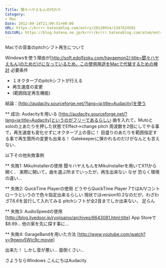 ```yaml
---
Title: 聞々ハヤえもんの代わり
Category:
- Mac
Date: 2012-09-14T21:09:51+09:00
URL: https://krrrr.hatenablog.com/entry/20120914/1347624591
EditURL: https://blog.hatena.ne.jp/krrrr/krrrr.hatenablog.com/atom/entry/11696248318756262933
---
```


Macでの音楽のpitchシフト再生について

Windowsを使う理由が[http://soft.edolfzoku.com/hayaemon2/:title=聞々ハヤえもん]のためだけになっているため，この使用用途をMacで代替するための検討
必要条件
- １オクターブのpitchシフトが行える
- 再生速度の変更
- (範囲指定再生機能)

結論：[http://audacity.sourceforge.net/?lang=ja:title=Audacity]を使う

** 成功: Audacityを用いる
[http://audacity.sourceforge.net/?lang=ja:title=Audacity]というのがフリーであるらしい
曲を入れて，Mutoとsoloの上あたりを押した状態でEffect->change pitch
周波数を2倍にしてやる事で，再生速度も変化せずにオクターブ上の音に！
目盛りのあたりを範囲指定する事で再生箇所の変更も出来る！
Gatekeeperに弾かれるのだけがなんとも言えない．

以下その他失敗事例

** 失敗1: MikuInstallerの使用
聞々ハヤえもんをMikuInstallerを用いてX11から開く．
実際に開いて，曲を選ぶ所までいったが，再生出来ない
なぜ
恐らく環境の違い...

** 失敗2: QuickTime Playerの使用
どうやらQuickTime Player 7ではA/Vコントローラというので色々指定出来るらしい
現状ではversion10.2なのだが，わざわざ7.6.6を並行して入れてみる
pitchシフトが全2音までしか出来ない，
足らん

** 失敗3: AudioSpeedの使用
[http://blog.livedoor.jp/ryojisaino/archives/6643081.html:title]
App Storeで$8.99...
他の案を先に探す事に...

** 失敗4: GarageBandを用いた方法
[http://www.youtube.com/watch?v=9gwov5Wjc9c:movie]

出来た！
しかし音が悪い...
面倒くさい...


さようならWindows
こんにちはAudacity
